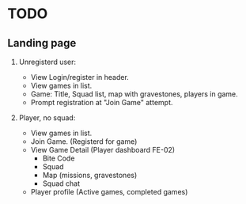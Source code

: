 # TODO

## Landing page

1. Unregisterd user:

   - View Login/register in header.
   - View games in list.
   - Game: Title, Squad list, map with gravestones, players in game.
   - Prompt registration at "Join Game" attempt.

2. Player, no squad:
   - View games in list.
   - Join Game. (Registerd for game)
   - View Game Detail (Player dashboard FE-02)
     - Bite Code
     - Squad
     - Map (missions, gravestones)
     - Squad chat
   - Player profile (Active games, completed games)
